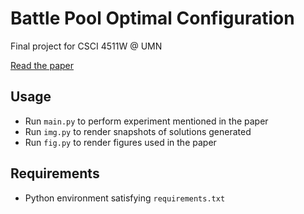 # Battle Pool Optimal Configuration

Final project for CSCI 4511W @ UMN

[Read the paper](docs/CSCI_4511W___Final_Project_Report.pdf)

## Usage
- Run `main.py` to perform experiment mentioned in the paper
- Run `img.py` to render snapshots of solutions generated
- Run `fig.py` to render figures used in the paper

## Requirements
- Python environment satisfying `requirements.txt`

